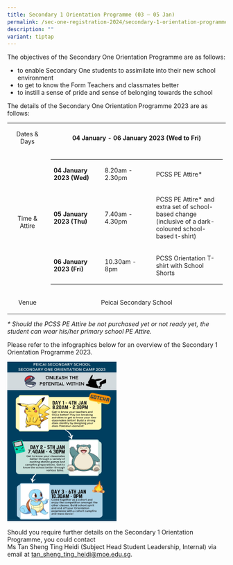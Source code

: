 ```yaml
---
title: Secondary 1 Orientation Programme (03 – 05 Jan)
permalink: /sec-one-registration-2024/secondary-1-orientation-programme-03-05-jan/
description: ""
variant: tiptap
---
```

<p>The objectives of the Secondary One Orientation Programme are as follows:</p>
<ul>
<li>to enable Secondary One students to assimilate into their new school environment</li>
<li>to get to know the Form Teachers and classmates better</li>
<li>to instill a sense of pride and sense of belonging towards the school</li>
</ul>
<p>The details of the Secondary One Orientation Programme 2023 are as follows:</p>
<table width="624">
<tbody>
<tr>
<td style="text-align: center;" width="106">
<p>Dates &amp; Days</p>
</td>
<td style="text-align: center;" width="518">
<p><strong>04 January - 06 January 2023 (Wed to Fri)</strong></p>
</td>
</tr>
<tr>
<td width="106">
<p style="text-align: center;">Time &amp; Attire</p>
</td>
<td width="518">
<table width="457">
<tbody>
<tr>
<td width="133">
<p><strong>04 January 2023 (Wed)</strong></p>
</td>
<td width="132">
<p>8.20am - 2.30pm</p>
</td>
<td width="192">
<p>PCSS PE Attire*</p>
</td>
</tr>
<tr>
<td width="133">
<p><strong>05 January 2023 (Thu)</strong></p>
</td>
<td width="132">
<p>7.40am - 4.30pm</p>
</td>
<td width="192">
<p>PCSS PE Attire* and extra set of school-based change (inclusive of a dark-coloured school-based t-shirt)</p>
</td>
</tr>
<tr>
<td width="133">
<p><strong>06 January 2023 (Fri)</strong></p>
</td>
<td width="132">
<p>10.30am - 8pm</p>
</td>
<td width="192">
<p>PCSS Orientation T-shirt with School Shorts</p>
</td>
</tr>
</tbody>
</table>
</td>
</tr>
<tr>
<td style="text-align: center;" width="106">
<p>Venue</p>
</td>
<td style="text-align: center;" width="518">
<p>Peicai Secondary School</p>
</td>
</tr>
</tbody>
</table>
<p><em>* Should the PCSS PE Attire be not purchased yet or not ready yet, the student can wear his/her primary school PE Attire.</em></p>
<p>Please refer to the infographics&nbsp;below for an overview of the Secondary 1 Orientation Programme 2023.</p>
<img style="width: 50%;" src="/images/0406.png">
<p>Should you require further details on the Secondary 1 Orientation Programme, you could contact<br>Ms Tan Sheng Ting Heidi (Subject Head Student Leadership, Internal) via email at <a href="mailto:tan_sheng_ting_heidi@moe.edu.sg">tan_sheng_ting_heidi@moe.edu.sg</a>.</p>
